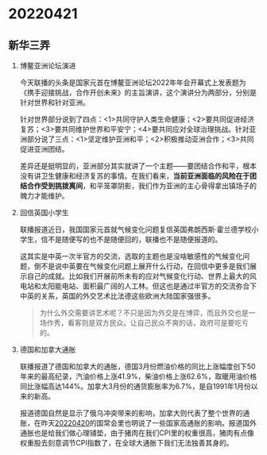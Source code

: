 # 20220421

## 新华三弄

1. 博鳌亚洲论坛演进

   今天联播的头条是国家元首在博鳌亚洲论坛2022年年会开幕式上发表题为《携手迎接挑战，合作开创未来》的主旨演讲，这个演讲分为两部分，分别是针对世界和针对亚洲。

   针对世界部分说到了四点：<1>共同守护人类生命健康；<2>要共同促进经济复苏；<3>要共同维护世界和平安宁；<4>要共同应对全球治理挑战。针对亚洲部分说了三点：<1>坚定维护亚洲和平；<2>积极推动亚洲合作；<3>共同促进亚洲团结。

   差异还是挺明显的，亚洲部分其实就讲了一个主题——要团结合作和平，根本没有讲卫生健康和经济复苏的事情。在我们看来，**当前亚洲面临的风险在于团结合作受到挑拨离间**，和平笼罩阴影，我们作为亚洲的主心骨得拿出镇场子的魄力才能维护。

2. 回信英国小学生

   联播报道近日，我国国家元首就气候变化问题复信英国弗朗西斯·霍兰德学校小学生，信不是随便写的也不是随便回的，联播也不是随便报道的。

   这其实是中英一次半官方的交流，选取的主题也是没啥敏感性的气候变化问题，倒不是说中英要在气候变化问题上展开什么行动，在回信中更多是我们展示自己的成就。比如我们开展前所未有的应对气候变化行动、世界上最大的风电站和太阳能电站、面积最广阔的人工林。但这也是通过半官方的交流弥合下中英的关系，英国的外交艺术比法德这些欧洲大陆国家强很多。

   > 为什么外交需要讲艺术呢？不只是因为外交是在博弈，而且外交也是一场作秀，看客则是双方民众。让自己民众不爽的话，政府可是要吃亏的。

3. 德国和加拿大通胀

   联播报道了德国和加拿大的通胀，德国3月份燃油价格的同比上涨幅度创下50年来的最高纪录，汽油价格上涨41.9%，柴油价格上涨62.6%，取暖用油价格同比涨幅高达144%。加拿大3月份的通货膨胀率为6.7%，是自1991年1月份以来的新高。

   报道德国自然是显示了俄乌冲突带来的影响，加拿大则代表了整个世界的通胀，在昨天[20220420](http://mp.weixin.qq.com/s?__biz=MzU4MTg4MTA1Mg==&mid=2247503050&idx=1&sn=267f8031b02bd0580a98f9162e09e9d0&chksm=fd425179ca35d86fb94a5c9df849f817d2318d8cd0bba88e5b4d9d22842b04cd3e2504a13b4c&scene=21#wechat_redirect)的国常会里也明说了一些国家高通胀的影响。报道国外通胀也是给我们做心理铺垫，由于猪肉在我们CPI里的权重很高，猪肉有点像权重股去刻意调节CPI指数了，在全球大通胀下我们无法独善其身的。